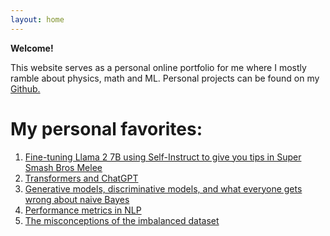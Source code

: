 ```yaml
---
layout: home
---
```



**Welcome!**

This website serves as a personal online portfolio for me where I mostly ramble about physics, math and ML. Personal projects can be found on my [Github.](https://github.com/sangstar)


# My personal favorites:
1. [Fine-tuning Llama 2 7B using Self-Instruct to give you tips in Super Smash Bros Melee](https://sangstar.github.io/nlp/2023/08/15/melee_bot.html)
2. [Transformers and ChatGPT](https://sangstar.github.io/nlp/2023/03/03/chatgpt.html)
3.  [Generative models, discriminative models, and what everyone gets wrong about naive Bayes](https://sangstar.github.io/nlp/2023/06/03/bayes-logistic.html)
4. [Performance metrics in NLP](https://sangstar.github.io/nlp/2023/05/15/evaluation_metrics.html)
5. [The misconceptions of the imbalanced dataset](https://sangstar.github.io/ml/2023/04/22/imbalanced-datasets.html)


